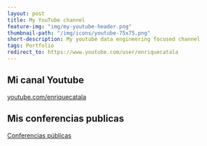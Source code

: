 ```yaml
---
layout: post
title: My YouTube channel
feature-img: "img/my-youtube-header.png"
thumbnail-path: "/img/icons/youtube-75x75.png"
short-description: My youtube data engineering focused channel
tags: Portfolio
redirect_to: https://www.youtube.com/user/enriquecatala
---
```


## Mi canal Youtube 

<script src="https://apis.google.com/js/platform.js"></script>
<div class="g-ytsubscribe" data-channelid="UCYboHnN6tvFfHqPWZWY82AQ" data-layout="default" data-count="default"></div>

[youtube.com/enriquecatala](https://www.youtube.com/user/enriquecatala)

## Mis conferencias publicas

[Conferencias públicas](
https://www.youtube.com/watch?v=PDbE4gQisYI&list=PLXXExoAK--GI5TDbfPC8h6rLLuNZS80Le)
